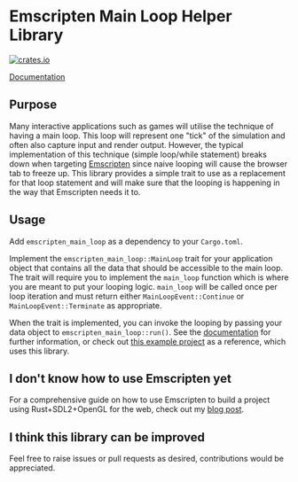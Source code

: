 # Emscripten Main Loop Helper Library

[![crates.io](https://crates.io/crates/emscripten_main_loop)](https://crates.io/crates/emscripten_main_loop)

[Documentation](https://docs.rs/emscripten_main_loop)

## Purpose

Many interactive applications such as games will utilise the technique of having a main loop. This loop will represent one "tick" of the simulation and often also capture input and render output. However, the typical implementation of this technique (simple loop/while statement) breaks down when targeting [Emscripten](https://emscripten.org/) since naive looping will cause the browser tab to freeze up. This library provides a simple trait to use as a replacement for that loop statement and will make sure that the looping is happening in the way that Emscripten needs it to.

## Usage

Add `emscripten_main_loop` as a dependency to your `Cargo.toml`.

Implement the `emscripten_main_loop::MainLoop` trait for your application object that contains all the data that should be accessible to the main loop. The trait will require you to implement the `main_loop` function which is where you are meant to put your looping logic. `main_loop` will be called once per loop iteration and must return either `MainLoopEvent::Continue` or `MainLoopEvent::Terminate` as appropriate.

When the trait is implemented, you can invoke the looping by passing your data object to `emscripten_main_loop::run()`. See the [documentation](https://docs.rs/emscripten_main_loop) for further information, or check out [this example project](https://github.com/therocode/rust_sdl2_opengl_emscripten) as a reference, which uses this library.

## I don't know how to use Emscripten yet

For a comprehensive guide on how to use Emscripten to build a project using Rust+SDL2+OpenGL for the web, check out my [blog post](https://blog.therocode.net/2020/10/a-guide-to-rust-sdl2-emscripten).

## I think this library can be improved

Feel free to raise issues or pull requests as desired, contributions would be appreciated.